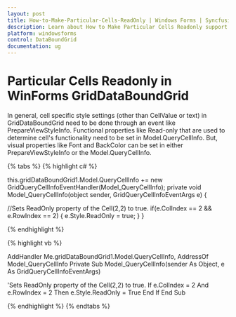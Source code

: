```yaml
---
layout: post
title: How-to-Make-Particular-Cells-ReadOnly | Windows Forms | Syncfusion
description: Learn about How to Make Particular Cells Readonly support in Syncfusion Windows Forms GridDataBoundGrid(Classic) control and more details.
platform: windowsforms
control: DataBoundGrid
documentation: ug
---
```


# Particular Cells Readonly in WinForms GridDataBoundGrid

In general, cell specific style settings (other than CellValue or text) in GridDataBoundGrid need to be done through an event like PrepareViewStyleInfo. Functional properties like Read-only that are used to determine cell's functionality need to be set in Model.QueryCellInfo. But, visual properties like Font and BackColor can be set in either PrepareViewStyleInfo or the Model.QueryCellInfo.

{% tabs %}
{% highlight c# %}

this.gridDataBoundGrid1.Model.QueryCellInfo += new GridQueryCellInfoEventHandler(Model_QueryCellInfo);
private void Model_QueryCellInfo(object sender, GridQueryCellInfoEventArgs e)
{

//Sets ReadOnly property of the Cell(2,2) to true.
    if(e.ColIndex == 2 && e.RowIndex == 2) 
    { 
        e.Style.ReadOnly = true;
    }
}

{% endhighlight %}

{% highlight vb %}

AddHandler Me.gridDataBoundGrid1.Model.QueryCellInfo, AddressOf Model_QueryCellInfo
Private Sub Model_QueryCellInfo(sender As Object, e As GridQueryCellInfoEventArgs)

'Sets ReadOnly property of the Cell(2,2) to true.
If e.ColIndex = 2 And e.RowIndex = 2 Then
e.Style.ReadOnly = True
End If
End Sub

{% endhighlight %}
{% endtabs %}
